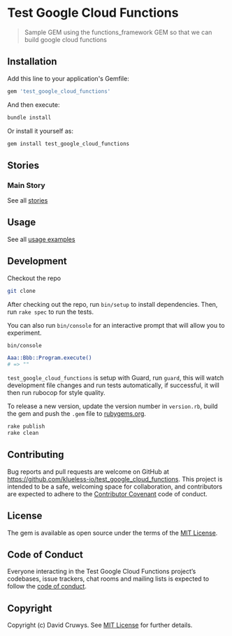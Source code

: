 # Test Google Cloud Functions

> Sample GEM using the functions_framework GEM so that we can build google cloud functions

## Installation

Add this line to your application's Gemfile:

```ruby
gem 'test_google_cloud_functions'
```

And then execute:

```bash
bundle install
```

Or install it yourself as:

```bash
gem install test_google_cloud_functions
```

## Stories

### Main Story



See all [stories](./STORIES.md)


## Usage

See all [usage examples](./USAGE.md)



## Development

Checkout the repo

```bash
git clone 
```

After checking out the repo, run `bin/setup` to install dependencies. Then, run `rake spec` to run the tests. 

You can also run `bin/console` for an interactive prompt that will allow you to experiment.

```bash
bin/console

Aaa::Bbb::Program.execute()
# => ""
```

`test_google_cloud_functions` is setup with Guard, run `guard`, this will watch development file changes and run tests automatically, if successful, it will then run rubocop for style quality.

To release a new version, update the version number in `version.rb`, build the gem and push the `.gem` file to [rubygems.org](https://rubygems.org).

```bash
rake publish
rake clean
```

## Contributing

Bug reports and pull requests are welcome on GitHub at https://github.com/klueless-io/test_google_cloud_functions. This project is intended to be a safe, welcoming space for collaboration, and contributors are expected to adhere to the [Contributor Covenant](http://contributor-covenant.org) code of conduct.

## License

The gem is available as open source under the terms of the [MIT License](https://opensource.org/licenses/MIT).

## Code of Conduct

Everyone interacting in the Test Google Cloud Functions project’s codebases, issue trackers, chat rooms and mailing lists is expected to follow the [code of conduct](https://github.com/klueless-io/test_google_cloud_functions/blob/master/CODE_OF_CONDUCT.md).

## Copyright

Copyright (c) David Cruwys. See [MIT License](LICENSE.txt) for further details.
